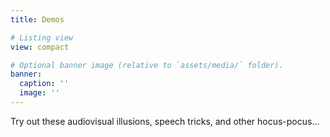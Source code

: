 ```yaml
---
title: Demos

# Listing view
view: compact

# Optional banner image (relative to `assets/media/` folder).
banner:
  caption: ''
  image: ''
---
```


Try out these audiovisual illusions, speech tricks, and other hocus-pocus...

<br />
